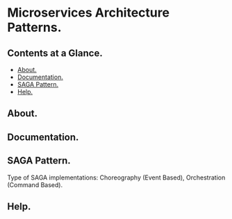 # Microservices Architecture Patterns.





## Contents at a Glance.
* [About.](#about)
* [Documentation.](#documentation)
* [SAGA Pattern.](#saga-pattern)
* [Help.](#help)





## About.





## Documentation.





## SAGA Pattern.
Type of SAGA implementations: Choreography (Event Based), Orchestration (Command Based).




## Help.
